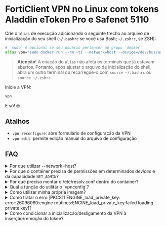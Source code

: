 # FortiClient VPN no Linux com tokens Aladdin eToken Pro e Safenet 5110

Crie o `alias` de execução adicionando o seguinte trecho ao arquivo de
inicialização do seu shell (`~/.bashrc` se você usa Bash; `~/.zshrc`, se ZSH):

```bash
# `sudo` é opcional se seu usuário pertencer ao grupo `docker`
alias vpn="sudo docker run --rm -ti --network=host --device=/dev/bus/usb --device=/dev/ppp --cap-add=NET_ADMIN -v ~/.config/openfortivpn:/vpn -v /etc/resolv.conf:/etc/resolv.conf ghcr.io/fabianonunes/openfortivpn.docker:1.5.4"
```

> **Atenção!** A criação do `alias` não afeta os terminais que já estavam
abertos. Portanto, após ajustar o arquivo de inicialização do shell, abra
um outro terminal ou recarregue-o com `source ~/.bashrc` ou `source ~/.zshrc`.

Inicie a VPN:

```bash
vpn
```

E só! 🤓

## Atalhos

* `vpn reconfigure`: abre formulário de configuração da VPN
* `vpn edit`: permite edição manual do arquivo de configuração

## FAQ

<!-- markdownlint-disable no-inline-html -->
<details>
<summary>Por que utilizar --network=host?</summary>

Para a VPN funcionar, o `openfortivpn` cria uma interface `ppp` e adiciona
rotas IP estáticas à tabela de roteamento do kernel. Por exemplo, ele pode
rotear todas as conexões com destino a 172.16.0.0/12 para a interface `ppp0`.

Se não utilizássemos `--network=host`, essas rotas só funcionariam dentro do
próprio container.
</details>

<details>
<summary>
Por que o container precisa de permissões em determinados <em>devices</em>
e da capacidade <code>NET_ADMIN</code>?
</summary>

O openfortivpn precisa de permissões de acesso ao `/dev/ppp` do host para
criar uma interface de rede `ppp` e ao `/dev/usb` para ler os certificados
do token USB.

Idealmente, passaríamos apenas o _device_ do token USB (`--device=/dev/bus/usb/$BUS/$DEVICE`),
mas precisaríamos de algum script para determinar os valores `$BUS` e `$DEVICE`
que formam o caminho do dispositivo, uma vez que eles não são determinísticos.

Já a _capability_ `NET_ADMIN` é um [requisito do driver `ppp`](https://git.io/Jys2R)
(é por esse motivo que o openfortivpn exige o `sudo` pra rodar fora do container).

Para simplificar, essas flags poderiam ser substituídas por `--privileged` e teríamos
o equivalente a rodar `sudo openfortivpn` diretamente no host. Porém, passar amplas
permissões ocultaria o nível exato de acesso do container.
</details>

<details>
<summary>Por que preciso montar o /etc/resolv.conf dentro do container?</summary>

Além de criar uma interface `ppp` e adicionar rotas IP, o `openfortivpn`
também precisa configurar o DNS para que o cliente possa acessar os domínios
da rede sob a VPN.
</details>

<details>
<summary>Qual a função do utilitário `vpnconfig`?</summary>

Nada mais do que um formulário que permite criar um arquivo de configuração do
`openfortivpn` sem passar por toda aquela cerimônia de identificação de
certificados.

Ele detecta automaticamente os certificados elegíveis do token bem como o
hash do certificado do servidor e os guarda nos respectivos atributos do arquivo
de configuração. Caso haja mais de um certificado elegível no token, o usuário
pode escolher qual usar.
</details>

<details>
<summary>Como utilizar minha própria imagem?</summary>

Clone este repositório e construa a imagem:

```bash
docker build -t localhost/openfortivpn:latest .
```

No alias de inicialização, substitua a imagem `ghcr.io/fabianonunes/openfortivpn.docker`
por `localhost/openfortivpn:latest`.

</details>

<details>
<summary>Como tratar o erro [PKCS11 ENGINE_load_private_key: error:26096080:engine routines:ENGINE_load_private_key:failed loading private key]?</summary>

Esse erro informa que o PIN do token foi inserido incorretamente. Se você
optou por guardá-lo no arquivo de configuração, corrija-o com `vpn reconfigure`.
</details>

<details>
<summary>
Como condicionar a inicialização/desligamento da VPN à inserção/remoção do token?
</summary>

Para inicializar a VPN automaticamente, o PIN do token deve estar salvo no
arquivo de configuração. Caso não esteja, execute `vpn reconfigure` para
reconfigurar os atributos da VPN e repassar o PIN.

Crie um arquivo de regras do `udev` e uma unidade service do `systemd`:

**/etc/udev/rules.d/99-eToken.rules**:

_Ajuste o `idVendor` e o `idProduct` de acordo com o token. O Aladdin eToken
é 0529:0600; o Safenet 5110, 0529:0620. Para conferir o identificador do seu token
utilize o comando `lsusb`_

```cfg
ACTION=="add", SUBSYSTEM=="usb" , ATTRS{idVendor}=="0529", ATTRS{idProduct}=="0600", TAG+="systemd", ENV{SYSTEMD_ALIAS}="/dev/meutoken"
ACTION=="remove", SUBSYSTEM=="usb", ENV{PRODUCT}=="529/600/*", TAG+="systemd"
```

**/etc/systemd/system/openfortivpn.service**:

_Substitua `$USUARIO$` pelo nome correto do usuário._

```ini
[Unit]
Wants=pcscd.service
BindsTo=dev-meutoken.device

After=network-online.target
Wants=network-online.target

[Service]
Restart=always
RestartSec=1
StartLimitBurst=3
ExecStartPre=-/usr/bin/docker rm %n
ExecStartPre=/bin/sleep 2
ExecStart=/usr/bin/docker run --rm --name %n --network=host --device=/dev/bus/usb --device=/dev/ppp --cap-add=NET_ADMIN -v /home/$USUARIO$/.config/openfortivpn:/vpn -v /etc/resolv.conf:/etc/resolv.conf localhost/openfortivpn

[Install]
WantedBy=dev-meutoken.device
```

Reincie o `systemd` e o `udev` para que as regras sejam aplicadas:

```bash
sudo udevadm control --reload
sudo systemctl daemon-reload
```

Habilite o servico:

```bash
sudo systemctl enable openfortivpn
```

Para acompanhar os logs do serviço, execute:

```bash
sudo journalctl -fu openfortivpn.service
```

</details>
